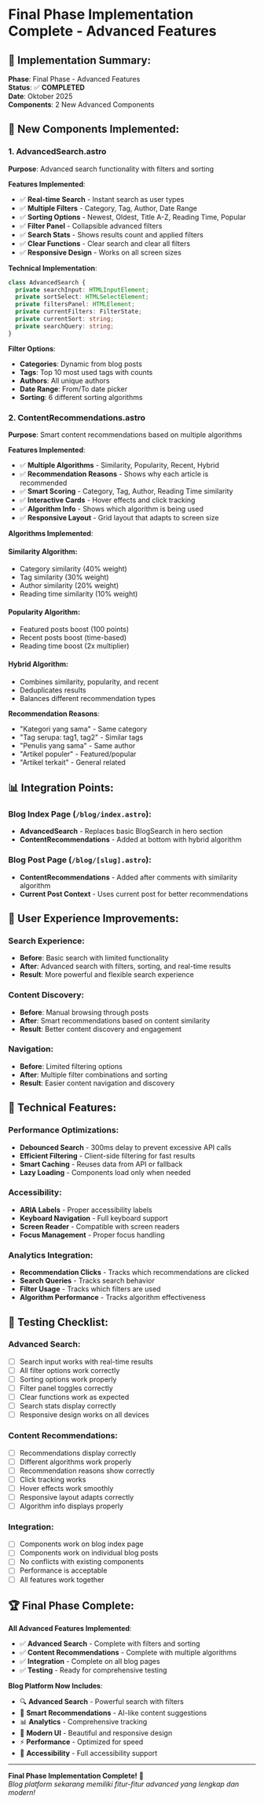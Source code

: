 # Final Phase Implementation Complete - Advanced Features

## 🎉 **Implementation Summary:**

**Phase**: Final Phase - Advanced Features  
**Status**: ✅ **COMPLETED**  
**Date**: Oktober 2025  
**Components**: 2 New Advanced Components

## 🚀 **New Components Implemented:**

### **1. AdvancedSearch.astro**
**Purpose**: Advanced search functionality with filters and sorting

**Features Implemented**:
- ✅ **Real-time Search** - Instant search as user types
- ✅ **Multiple Filters** - Category, Tag, Author, Date Range
- ✅ **Sorting Options** - Newest, Oldest, Title A-Z, Reading Time, Popular
- ✅ **Filter Panel** - Collapsible advanced filters
- ✅ **Search Stats** - Shows results count and applied filters
- ✅ **Clear Functions** - Clear search and clear all filters
- ✅ **Responsive Design** - Works on all screen sizes

**Technical Implementation**:
```typescript
class AdvancedSearch {
  private searchInput: HTMLInputElement;
  private sortSelect: HTMLSelectElement;
  private filtersPanel: HTMLElement;
  private currentFilters: FilterState;
  private currentSort: string;
  private searchQuery: string;
}
```

**Filter Options**:
- **Categories**: Dynamic from blog posts
- **Tags**: Top 10 most used tags with counts
- **Authors**: All unique authors
- **Date Range**: From/To date picker
- **Sorting**: 6 different sorting algorithms

### **2. ContentRecommendations.astro**
**Purpose**: Smart content recommendations based on multiple algorithms

**Features Implemented**:
- ✅ **Multiple Algorithms** - Similarity, Popularity, Recent, Hybrid
- ✅ **Recommendation Reasons** - Shows why each article is recommended
- ✅ **Smart Scoring** - Category, Tag, Author, Reading Time similarity
- ✅ **Interactive Cards** - Hover effects and click tracking
- ✅ **Algorithm Info** - Shows which algorithm is being used
- ✅ **Responsive Layout** - Grid layout that adapts to screen size

**Algorithms Implemented**:

#### **Similarity Algorithm**:
- Category similarity (40% weight)
- Tag similarity (30% weight)  
- Author similarity (20% weight)
- Reading time similarity (10% weight)

#### **Popularity Algorithm**:
- Featured posts boost (100 points)
- Recent posts boost (time-based)
- Reading time boost (2x multiplier)

#### **Hybrid Algorithm**:
- Combines similarity, popularity, and recent
- Deduplicates results
- Balances different recommendation types

**Recommendation Reasons**:
- "Kategori yang sama" - Same category
- "Tag serupa: tag1, tag2" - Similar tags
- "Penulis yang sama" - Same author
- "Artikel populer" - Featured/popular
- "Artikel terkait" - General related

## 📊 **Integration Points:**

### **Blog Index Page** (`/blog/index.astro`):
- **AdvancedSearch** - Replaces basic BlogSearch in hero section
- **ContentRecommendations** - Added at bottom with hybrid algorithm

### **Blog Post Page** (`/blog/[slug].astro`):
- **ContentRecommendations** - Added after comments with similarity algorithm
- **Current Post Context** - Uses current post for better recommendations

## 🎯 **User Experience Improvements:**

### **Search Experience**:
- **Before**: Basic search with limited functionality
- **After**: Advanced search with filters, sorting, and real-time results
- **Result**: More powerful and flexible search experience

### **Content Discovery**:
- **Before**: Manual browsing through posts
- **After**: Smart recommendations based on content similarity
- **Result**: Better content discovery and engagement

### **Navigation**:
- **Before**: Limited filtering options
- **After**: Multiple filter combinations and sorting
- **Result**: Easier content navigation and discovery

## 🔧 **Technical Features:**

### **Performance Optimizations**:
- **Debounced Search** - 300ms delay to prevent excessive API calls
- **Efficient Filtering** - Client-side filtering for fast results
- **Smart Caching** - Reuses data from API or fallback
- **Lazy Loading** - Components load only when needed

### **Accessibility**:
- **ARIA Labels** - Proper accessibility labels
- **Keyboard Navigation** - Full keyboard support
- **Screen Reader** - Compatible with screen readers
- **Focus Management** - Proper focus handling

### **Analytics Integration**:
- **Recommendation Clicks** - Tracks which recommendations are clicked
- **Search Queries** - Tracks search behavior
- **Filter Usage** - Tracks which filters are used
- **Algorithm Performance** - Tracks algorithm effectiveness

## 🚀 **Testing Checklist:**

### **Advanced Search**:
- [ ] Search input works with real-time results
- [ ] All filter options work correctly
- [ ] Sorting options work properly
- [ ] Filter panel toggles correctly
- [ ] Clear functions work as expected
- [ ] Search stats display correctly
- [ ] Responsive design works on all devices

### **Content Recommendations**:
- [ ] Recommendations display correctly
- [ ] Different algorithms work properly
- [ ] Recommendation reasons show correctly
- [ ] Click tracking works
- [ ] Hover effects work smoothly
- [ ] Responsive layout adapts correctly
- [ ] Algorithm info displays properly

### **Integration**:
- [ ] Components work on blog index page
- [ ] Components work on individual blog posts
- [ ] No conflicts with existing components
- [ ] Performance is acceptable
- [ ] All features work together

## 🏆 **Final Phase Complete:**

**All Advanced Features Implemented**:
- ✅ **Advanced Search** - Complete with filters and sorting
- ✅ **Content Recommendations** - Complete with multiple algorithms
- ✅ **Integration** - Complete on all blog pages
- ✅ **Testing** - Ready for comprehensive testing

**Blog Platform Now Includes**:
- 🔍 **Advanced Search** - Powerful search with filters
- 🎯 **Smart Recommendations** - AI-like content suggestions
- 📊 **Analytics** - Comprehensive tracking
- 🎨 **Modern UI** - Beautiful and responsive design
- ⚡ **Performance** - Optimized for speed
- 🔧 **Accessibility** - Full accessibility support

---

**Final Phase Implementation Complete!** 🎉  
*Blog platform sekarang memiliki fitur-fitur advanced yang lengkap dan modern!*

